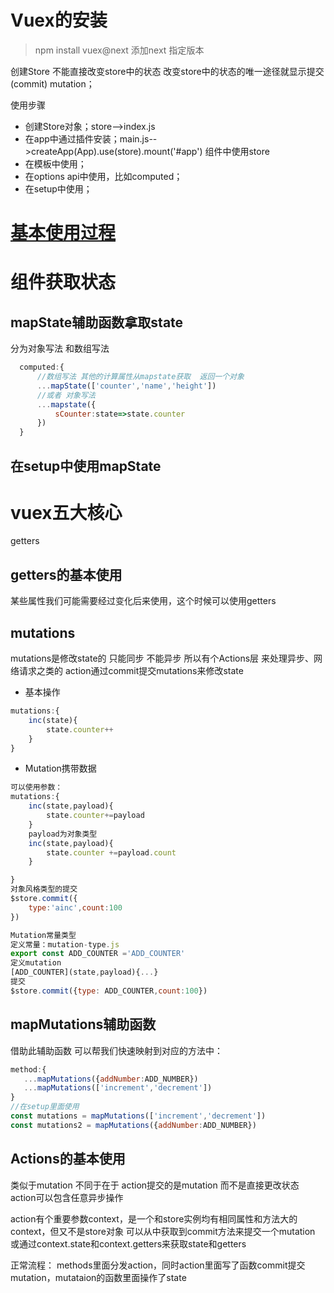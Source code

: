 # Vuex的安装
>npm install vuex@next 添加next 指定版本

创建Store
不能直接改变store中的状态 改变store中的状态的唯一途径就显示提交(commit) mutation；

使用步骤
- 创建Store对象；store-->index.js
- 在app中通过插件安装；main.js-->createApp(App).use(store).mount('#app')
组件中使用store
- 在模板中使用；
- 在options api中使用，比如computed；
- 在setup中使用；

# [基本使用过程](./基本使用过程)
# 组件获取状态
## mapState辅助函数拿取state
分为对象写法 和数组写法
```javascript
  computed:{
      //数组写法 其他的计算属性从mapstate获取  返回一个对象
      ...mapState(['counter','name','height'])
      //或者 对象写法
      ...mapstate({
          sCounter:state=>state.counter
      })
  }
```
## 在setup中使用mapState
# vuex五大核心
getters
## getters的基本使用
某些属性我们可能需要经过变化后来使用，这个时候可以使用getters
## mutations
mutations是修改state的 只能同步 不能异步
所以有个Actions层  来处理异步、网络请求之类的
action通过commit提交mutations来修改state
- 基本操作
```javascript
mutations:{
    inc(state){
        state.counter++
    }
}
```
- Mutation携带数据
```javascript
可以使用参数：
mutations:{
    inc(state,payload){
        state.counter+=payload
    }
    payload为对象类型
    inc(state,payload){
        state.counter +=payload.count
    }

}
对象风格类型的提交
$store.commit({
    type:'ainc',count:100
})

Mutation常量类型
定义常量：mutation-type.js
export const ADD_COUNTER ='ADD_COUNTER'
定义mutation
[ADD_COUNTER](state,payload){...}
提交
$store.commit({type: ADD_COUNTER,count:100})
```
## mapMutations辅助函数
借助此辅助函数 可以帮我们快速映射到对应的方法中：
```Javascript
method:{
   ...mapMutations({addNumber:ADD_NUMBER})
   ...mapMutations(['increment','decrement'])
}
//在setup里面使用
const mutations = mapMutations(['increment','decrement'])
const mutations2 = mapMutations({addNumber:ADD_NUMBER})

```
## Actions的基本使用
类似于mutation 不同于在于
action提交的是mutation 而不是直接更改状态
action可以包含任意异步操作

action有个重要参数context，是一个和store实例均有相同属性和方法大的context，但又不是store对象
可以从中获取到commit方法来提交一个mutation 或通过context.state和context.getters来获取state和getters

正常流程：
methods里面分发action，同时action里面写了函数commit提交mutation，mutataion的函数里面操作了state
